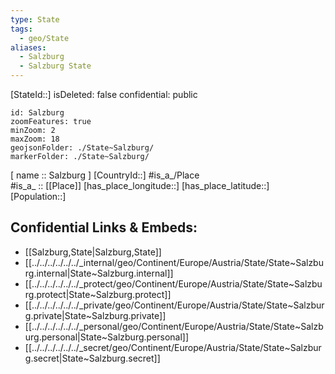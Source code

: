 ```yaml
---
type: State
tags:
  - geo/State
aliases:
  - Salzburg
  - Salzburg State
---
```


[StateId::] 
isDeleted: false
confidential: public
```leaflet
id: Salzburg
zoomFeatures: true 
minZoom: 2 
maxZoom: 18
geojsonFolder: ./State~Salzburg/
markerFolder: ./State~Salzburg/
```

[ name :: Salzburg ] 
[CountryId::] 
#is_a_/Place  
#is_a_ :: [[Place]] 
[has_place_longitude::] 
[has_place_latitude::] 
[Population::] 



## Confidential Links & Embeds: 
- [[Salzburg,State|Salzburg,State]]  
- [[../../../../../../_internal/geo/Continent/Europe/Austria/State/State~Salzburg.internal|State~Salzburg.internal]] 
- [[../../../../../../_protect/geo/Continent/Europe/Austria/State/State~Salzburg.protect|State~Salzburg.protect]] 
- [[../../../../../../_private/geo/Continent/Europe/Austria/State/State~Salzburg.private|State~Salzburg.private]] 
- [[../../../../../../_personal/geo/Continent/Europe/Austria/State/State~Salzburg.personal|State~Salzburg.personal]] 
- [[../../../../../../_secret/geo/Continent/Europe/Austria/State/State~Salzburg.secret|State~Salzburg.secret]] 
